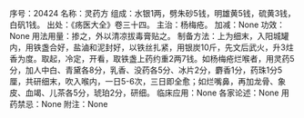 序号：20424
名称：灵药方
组成：水银1两，劈朱砂5钱，明雄黄5钱，硫黄3钱，白矾1钱。
出处：《疡医大全》卷三十四。
主治：杨梅疮。
加减：None
功效：None
用法用量：掺之，外以清凉拔毒膏贴之。
制备方法：上为细末，入阳城罐内，用铁盏合好，盐滷和泥封好，以铁丝扎紧，用银炭10斤，先文后武火，升3炷香为度。取起，冷定，开看，取铁盏上药约重2两7钱。如杨梅疮烂喉者，用灵药5分，加人中白、青黛各8分，乳香、没药各5分、冰片2分，麝香1分，药珠1分5厘，共研细末，吹入喉内，一日5-6次，三日即全愈；如烂嘴鼻，再加龙骨、象皮、血竭、儿茶各5分，琥珀2分，研细。
临床应用：None
各家论述：None
用药禁忌：None
附注：None
